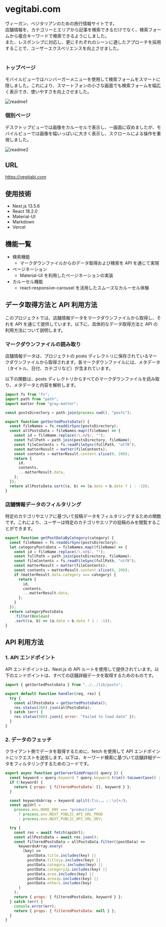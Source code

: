 # vegitabi.com

ヴィーガン、ベジタリアンのための旅行情報サイトです。<br/>
店舗情報を、カテゴリーとエリアから記事を検索できるだけでなく、検索フォームから複合キーワードで検索できるようにしました。<br/>
また、レスポンシブに対応し、更にそれぞれのシーンに適したアプローチを採用することで、ユーザーエクスペリエンスを向上させました。<br /><br />

### トップページ

モバイルビューではハンバーガーメニューを使用して検索フォームをスマートに隠しました。これにより、スマートフォンの小さな画面でも検索フォームを幅広く表示でき、使いやすさを向上させました。</p>

![readme1](https://github.com/Makkie-K/vegitabi_nextjs/assets/50138371/6062eee8-bfef-419b-8099-6f866908db06)

### 個別ページ

デスクトップビューでは画像をカルーセルで表示し、一画面に収めましたが、モバイルビューでは画像を幅いっぱいに大きく表示し、スクロールによる操作を重視しました。

![readme2](https://github.com/Makkie-K/vegitabi_nextjs/assets/50138371/07c9ab28-9fe5-42b3-aca2-386a661cabe2)

## URL

https://vegitabi.com

## 使用技術

- Next.js 13.5.6
- React 18.2.0
- Material-UI
- Markdown
- Vercel

## 機能一覧

- 検索機能
  - マークダウンファイルからのデータ取得および検索を API を通じて実現
- ページネーション
  - Material-UI を利用したページネーションの実装
- カルーセル機能
  - react-responsive-carousel を活用したスムーズなカルーセル体験

## データ取得方法と API 利用方法

このプロジェクトでは、店舗情報データをマークダウンファイルから取得し、それを API を通じて提供しています。以下に、具体的なデータ取得方法と API の利用方法について説明します。

### マークダウンファイルの読み取り

店舗情報データは、プロジェクトの posts ディレクトリに保存されているマークダウンファイルから取得されます。各マークダウンファイルには、メタデータ（タイトル、日付、カテゴリなど）が含まれています。

以下の関数は、posts ディレクトリからすべてのマークダウンファイルを読み取り、メタデータと内容を解析します。

```javascript
import fs from "fs";
import path from "path";
import matter from "gray-matter";

const postsDirectory = path.join(process.cwd(), "posts");

export function getSortedPostsData() {
  const fileNames = fs.readdirSync(postsDirectory);
  const allPostsData = fileNames.map((fileName) => {
    const id = fileName.replace(/\.md$/, "");
    const fullPath = path.join(postsDirectory, fileName);
    const fileContents = fs.readFileSync(fullPath, "utf8");
    const matterResult = matter(fileContents);
    const contents = matterResult.content.slice(0, 200);
    return {
      id,
      contents,
      ...matterResult.data,
    };
  });
  return allPostsData.sort((a, b) => (a.date < b.date ? 1 : -1));
}
```

### 店舗情報データのフィルタリング

特定のカテゴリやエリアに基づいて投稿データをフィルタリングするための関数です。これにより、ユーザーは特定のカテゴリやエリアの投稿のみを閲覧することができます。

```javascript
export function getPostDataByCategory(category) {
  const fileNames = fs.readdirSync(postsDirectory);
  let categoryPostsData = fileNames.map((fileName) => {
    const id = fileName.replace(/\.md$/, "");
    const fullPath = path.join(postsDirectory, fileName);
    const fileContents = fs.readFileSync(fullPath, "utf8");
    const matterResult = matter(fileContents);
    const contents = matterResult.content.slice(0, 200);
    if (matterResult.data.category === category) {
      return {
        id,
        contents,
        ...matterResult.data,
      };
    }
  });
  return categoryPostsData
    .filter(Boolean)
    .sort((a, b) => (a.date < b.date ? 1 : -1));
}
```

## API 利用方法

### 1. API エンドポイント

API エンドポイントは、Next.js の API ルートを使用して提供されています。以下のエンドポイントは、すべての店舗詳細データを取得するためのものです。

```javascript
import { getSortedPostsData } from "../../lib/posts";

export default function handler(req, res) {
  try {
    const allPostsData = getSortedPostsData();
    res.status(200).json(allPostsData);
  } catch (err) {
    res.status(500).json({ error: "Failed to load data" });
  }
}
```

### 2. データのフェッチ

クライアント側でデータを取得するために、fetch を使用して API エンドポイントにリクエストを送信します。以下は、キーワード検索に基づいて店舗詳細データをフィルタリングするためのコードです。

```javascript
export async function getServerSideProps({ query }) {
  const keyword = query.keyword ? query.keyword.trim().toLowerCase() : "";
  if (!keyword) {
    return { props: { filteredPostsData: [], keyword } };
  }

  const keywordsArray = keyword.split(/[\s,、。;；\n]+/);
  const apiUrl =
    process.env.NODE_ENV === "production"
      ? process.env.NEXT_PUBLIC_API_URL_PROD
      : process.env.NEXT_PUBLIC_API_URL_DEV;

  try {
    const res = await fetch(apiUrl);
    const allPostsData = await res.json();
    const filteredPostsData = allPostsData.filter((postData) =>
      keywordsArray.every(
        (key) =>
          postData.title.includes(key) ||
          postData.titlejp.includes(key) ||
          postData.category.includes(key) ||
          postData.categoryJp.includes(key) ||
          postData.area.includes(key) ||
          postData.areaJp.includes(key) ||
          postData.others.includes(key)
      )
    );
    return { props: { filteredPostsData, keyword } };
  } catch (err) {
    console.error(err);
    return { props: { filteredPostsData: null } };
  }
}
```
